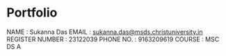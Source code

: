 # Portfolio

NAME : Sukanna Das
EMAIL : sukanna.das@msds.christuniversity.in
REGISTER NUMBER : 23122039
PHONE NO. : 9163209619
COURSE : MSC DS A
